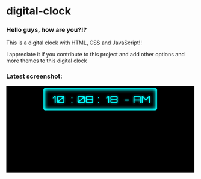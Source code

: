 # digital-clock
<h3>Hello guys, how are you?!?</h3>
<p>This is a digital clock with HTML, CSS and JavaScript!!</p>
<p>I appreciate it if you contribute to this project and add other options and more themes to this digital clock</p>
<h3>Latest screenshot:</h3>
<img src="screenshot.png" alt="Project screenshot">
